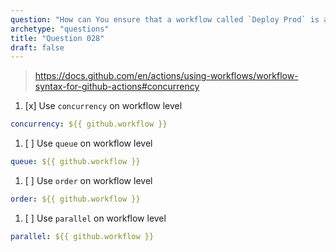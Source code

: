 ```yaml
---
question: "How can You ensure that a workflow called `Deploy Prod` is always running at most one at a time?"
archetype: "questions"
title: "Question 028"
draft: false
---
```


> https://docs.github.com/en/actions/using-workflows/workflow-syntax-for-github-actions#concurrency

1. [x] Use `concurrency` on workflow level
```yaml
concurrency: ${{ github.workflow }}
```
1. [ ] Use `queue` on workflow level
```yaml
queue: ${{ github.workflow }}
```
1. [ ] Use `order` on workflow level
```yaml
order: ${{ github.workflow }}
```
1. [ ] Use `parallel` on workflow level
```yaml
parallel: ${{ github.workflow }}
```
